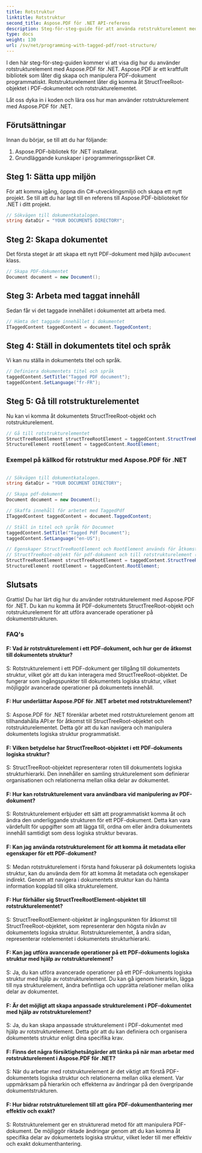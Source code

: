 ```yaml
---
title: Rotstruktur
linktitle: Rotstruktur
second_title: Aspose.PDF för .NET API-referens
description: Steg-för-steg-guide för att använda rotstrukturelement med Aspose.PDF för .NET för att komma åt rot- och StructTreeRoot-objektet i PDF-dokumentet.
type: docs
weight: 130
url: /sv/net/programming-with-tagged-pdf/root-structure/
---
```

I den här steg-för-steg-guiden kommer vi att visa dig hur du använder rotstrukturelement med Aspose.PDF för .NET. Aspose.PDF är ett kraftfullt bibliotek som låter dig skapa och manipulera PDF-dokument programmatiskt. Rotstrukturelement låter dig komma åt StructTreeRoot-objektet i PDF-dokumentet och rotstrukturelementet.

Låt oss dyka in i koden och lära oss hur man använder rotstrukturelement med Aspose.PDF för .NET.

## Förutsättningar

Innan du börjar, se till att du har följande:

1. Aspose.PDF-bibliotek för .NET installerat.
2. Grundläggande kunskaper i programmeringsspråket C#.

## Steg 1: Sätta upp miljön

För att komma igång, öppna din C#-utvecklingsmiljö och skapa ett nytt projekt. Se till att du har lagt till en referens till Aspose.PDF-biblioteket för .NET i ditt projekt.

```csharp
// Sökvägen till dokumentkatalogen.
string dataDir = "YOUR DOCUMENTS DIRECTORY";
```

## Steg 2: Skapa dokumentet

 Det första steget är att skapa ett nytt PDF-dokument med hjälp av`Document` klass.

```csharp
// Skapa PDF-dokumentet
Document document = new Document();
```

## Steg 3: Arbeta med taggat innehåll

Sedan får vi det taggade innehållet i dokumentet att arbeta med.

```csharp
// Hämta det taggade innehållet i dokumentet
ITaggedContent taggedContent = document.TaggedContent;
```

## Steg 4: Ställ in dokumentets titel och språk

Vi kan nu ställa in dokumentets titel och språk.

```csharp
// Definiera dokumentets titel och språk
taggedContent.SetTitle("Tagged PDF document");
taggedContent.SetLanguage("fr-FR");
```

## Steg 5: Gå till rotstrukturelementet

Nu kan vi komma åt dokumentets StructTreeRoot-objekt och rotstrukturelement.

```csharp
// Gå till rotstrukturelementet
StructTreeRootElement structTreeRootElement = taggedContent.StructTreeRootElement;
StructureElement rootElement = taggedContent.RootElement;
```

### Exempel på källkod för rotstruktur med Aspose.PDF för .NET 
```csharp

// Sökvägen till dokumentkatalogen.
string dataDir = "YOUR DOCUMENT DIRECTORY";

// Skapa pdf-dokument
Document document = new Document();

// Skaffa innehåll för arbetet med TaggedPdf
ITaggedContent taggedContent = document.TaggedContent;

// Ställ in titel och språk för Documnet
taggedContent.SetTitle("Tagged Pdf Document");
taggedContent.SetLanguage("en-US");

// Egenskaper StructTreeRootElement och RootElement används för åtkomst till
// StructTreeRoot-objekt för pdf-dokument och till rotstrukturelement (dokumentstrukturelement).
StructTreeRootElement structTreeRootElement = taggedContent.StructTreeRootElement;
StructureElement rootElement = taggedContent.RootElement;

```

## Slutsats

Grattis! Du har lärt dig hur du använder rotstrukturelement med Aspose.PDF för .NET. Du kan nu komma åt PDF-dokumentets StructTreeRoot-objekt och rotstrukturelement för att utföra avancerade operationer på dokumentstrukturen.

### FAQ's

#### F: Vad är rotstrukturelement i ett PDF-dokument, och hur ger de åtkomst till dokumentets struktur?

S: Rotstrukturelement i ett PDF-dokument ger tillgång till dokumentets struktur, vilket gör att du kan interagera med StructTreeRoot-objektet. De fungerar som ingångspunkter till dokumentets logiska struktur, vilket möjliggör avancerade operationer på dokumentets innehåll.

#### F: Hur underlättar Aspose.PDF för .NET arbetet med rotstrukturelement?

S: Aspose.PDF för .NET förenklar arbetet med rotstrukturelement genom att tillhandahålla API:er för åtkomst till StructTreeRoot-objektet och rotstrukturelementet. Detta gör att du kan navigera och manipulera dokumentets logiska struktur programmatiskt.

#### F: Vilken betydelse har StructTreeRoot-objektet i ett PDF-dokuments logiska struktur?

S: StructTreeRoot-objektet representerar roten till dokumentets logiska strukturhierarki. Den innehåller en samling strukturelement som definierar organisationen och relationerna mellan olika delar av dokumentet.

#### F: Hur kan rotstrukturelement vara användbara vid manipulering av PDF-dokument?

S: Rotstrukturelement erbjuder ett sätt att programmatiskt komma åt och ändra den underliggande strukturen för ett PDF-dokument. Detta kan vara värdefullt för uppgifter som att lägga till, ordna om eller ändra dokumentets innehåll samtidigt som dess logiska struktur bevaras.

#### F: Kan jag använda rotstrukturelement för att komma åt metadata eller egenskaper för ett PDF-dokument?

S: Medan rotstrukturelement i första hand fokuserar på dokumentets logiska struktur, kan du använda dem för att komma åt metadata och egenskaper indirekt. Genom att navigera i dokumentets struktur kan du hämta information kopplad till olika strukturelement.

#### F: Hur förhåller sig StructTreeRootElement-objektet till rotstrukturelementet?

S: StructTreeRootElement-objektet är ingångspunkten för åtkomst till StructTreeRoot-objektet, som representerar den högsta nivån av dokumentets logiska struktur. Rotstrukturelementet, å andra sidan, representerar rotelementet i dokumentets strukturhierarki.

#### F: Kan jag utföra avancerade operationer på ett PDF-dokuments logiska struktur med hjälp av rotstrukturelement?

S: Ja, du kan utföra avancerade operationer på ett PDF-dokuments logiska struktur med hjälp av rotstrukturelement. Du kan gå igenom hierarkin, lägga till nya strukturelement, ändra befintliga och upprätta relationer mellan olika delar av dokumentet.

#### F: Är det möjligt att skapa anpassade strukturelement i PDF-dokumentet med hjälp av rotstrukturelement?

S: Ja, du kan skapa anpassade strukturelement i PDF-dokumentet med hjälp av rotstrukturelement. Detta gör att du kan definiera och organisera dokumentets struktur enligt dina specifika krav.

#### F: Finns det några försiktighetsåtgärder att tänka på när man arbetar med rotstrukturelement i Aspose.PDF för .NET?

S: När du arbetar med rotstrukturelement är det viktigt att förstå PDF-dokumentets logiska struktur och relationerna mellan olika element. Var uppmärksam på hierarkin och effekterna av ändringar på den övergripande dokumentstrukturen.

#### F: Hur bidrar rotstrukturelement till att göra PDF-dokumenthantering mer effektiv och exakt?

S: Rotstrukturelement ger en strukturerad metod för att manipulera PDF-dokument. De möjliggör riktade ändringar genom att du kan komma åt specifika delar av dokumentets logiska struktur, vilket leder till mer effektiv och exakt dokumenthantering.